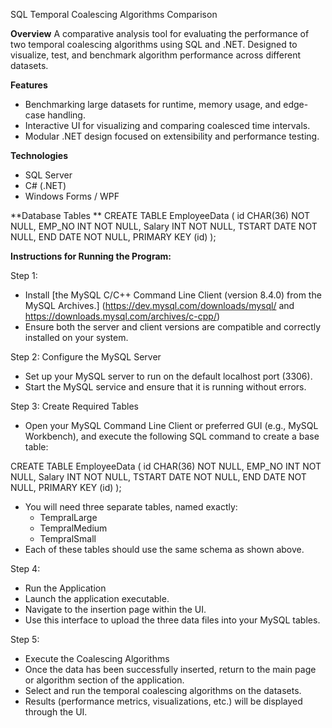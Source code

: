 SQL Temporal Coalescing Algorithms Comparison

**Overview**
A comparative analysis tool for evaluating the performance of two temporal coalescing algorithms using SQL and .NET. Designed to visualize, test, and benchmark algorithm performance across different datasets.

**Features**
- Benchmarking large datasets for runtime, memory usage, and edge-case handling.
- Interactive UI for visualizing and comparing coalesced time intervals.
- Modular .NET design focused on extensibility and performance testing.

**Technologies**
- SQL Server
- C# (.NET)
- Windows Forms / WPF

**Database Tables **
CREATE TABLE EmployeeData (
    id CHAR(36) NOT NULL,
    EMP_NO INT NOT NULL,
    Salary INT NOT NULL,
    TSTART DATE NOT NULL,
    END DATE NOT NULL,
    PRIMARY KEY (id)
);

**Instructions for Running the Program:**

Step 1:
- Install [the MySQL C/C++ Command Line Client (version 8.4.0) from the MySQL Archives.] (https://dev.mysql.com/downloads/mysql/ and https://downloads.mysql.com/archives/c-cpp/)
- Ensure both the server and client versions are compatible and correctly installed on your system.

Step 2: Configure the MySQL Server
- Set up your MySQL server to run on the default localhost port (3306).
- Start the MySQL service and ensure that it is running without errors.

Step 3: Create Required Tables
- Open your MySQL Command Line Client or preferred GUI (e.g., MySQL Workbench), and execute the following SQL command to create a base table:

CREATE TABLE EmployeeData (
    id CHAR(36) NOT NULL,
    EMP_NO INT NOT NULL,
    Salary INT NOT NULL,
    TSTART DATE NOT NULL,
    END DATE NOT NULL,
    PRIMARY KEY (id)
);
- You will need three separate tables, named exactly:
    - TempralLarge
    - TempralMedium
    - TempralSmall
- Each of these tables should use the same schema as shown above.

Step 4:
- Run the Application
- Launch the application executable.
- Navigate to the insertion page within the UI.
- Use this interface to upload the three data files into your MySQL tables.

Step 5: 
- Execute the Coalescing Algorithms
- Once the data has been successfully inserted, return to the main page or algorithm section of the application.
- Select and run the temporal coalescing algorithms on the datasets.
- Results (performance metrics, visualizations, etc.) will be displayed through the UI.
